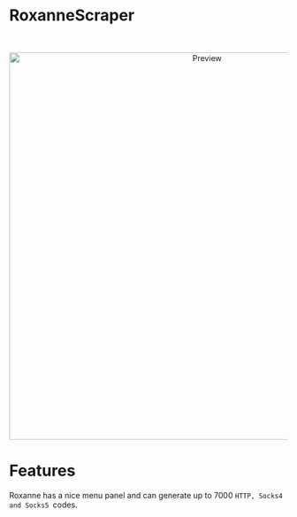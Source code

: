 # RoxanneScraper
<br/>
<p align="center">
<img alt="Preview" width="700" alt="Roxane" src="https://user-images.githubusercontent.com/80784394/126297549-999b8e36-731a-4628-a073-c2e69ca03d35.jpg"/>
  </a>
</p>

# Features
Roxanne has a nice menu panel and can generate up to 7000 ```HTTP, Socks4 and Socks5 ```codes.
